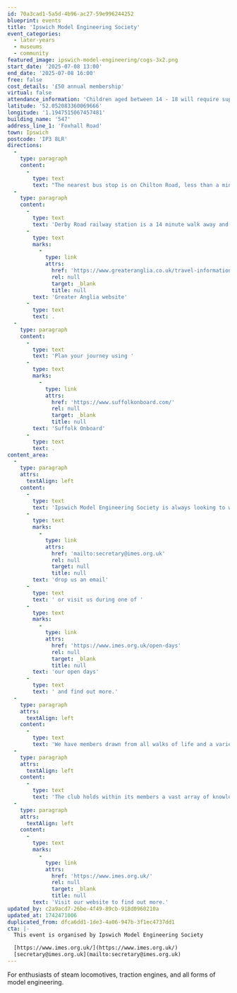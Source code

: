 ```yaml
---
id: 70a3cad1-5a5d-4b96-ac27-59e996244252
blueprint: events
title: 'Ipswich Model Engineering Society'
event_categories:
  - later-years
  - museums
  - community
featured_image: ipswich-model-engineering/cogs-3x2.png
start_date: '2025-07-08 13:00'
end_date: '2025-07-08 16:00'
free: false
cost_details: '£50 annual membership'
virtual: false
attendance_information: 'Children aged between 14 - 18 will require supervision by an adult'
latitude: '52.052083360069666'
longitude: '1.1947515067457481'
building_name: '547'
address_line_1: 'Foxhall Road'
town: Ipswich
postcode: 'IP3 8LR'
directions:
  -
    type: paragraph
    content:
      -
        type: text
        text: "The nearest bus stop is on Chilton Road, less than a minute's walk away."
  -
    type: paragraph
    content:
      -
        type: text
        text: 'Derby Road railway station is a 14 minute walk away and you can find times on the '
      -
        type: text
        marks:
          -
            type: link
            attrs:
              href: 'https://www.greateranglia.co.uk/travel-information/station-information/dbr'
              rel: null
              target: _blank
              title: null
        text: 'Greater Anglia website'
      -
        type: text
        text: .
  -
    type: paragraph
    content:
      -
        type: text
        text: 'Plan your journey using '
      -
        type: text
        marks:
          -
            type: link
            attrs:
              href: 'https://www.suffolkonboard.com/'
              rel: null
              target: _blank
              title: null
        text: 'Suffolk Onboard'
      -
        type: text
        text: .
content_area:
  -
    type: paragraph
    attrs:
      textAlign: left
    content:
      -
        type: text
        text: 'Ipswich Model Engineering Society is always looking to welcome new members. Anybody interested in joining is invited to pay us a visit to learn more about the society. We meet every Tuesday, so if you come along during the afternoon there are likely to be members around who you can speak to. Alternatively '
      -
        type: text
        marks:
          -
            type: link
            attrs:
              href: 'mailto:secretary@imes.org.uk'
              rel: null
              target: null
              title: null
        text: 'drop us an email'
      -
        type: text
        text: ' or visit us during one of '
      -
        type: text
        marks:
          -
            type: link
            attrs:
              href: 'https://www.imes.org.uk/open-days'
              rel: null
              target: _blank
              title: null
        text: 'our open days'
      -
        type: text
        text: ' and find out more.'
  -
    type: paragraph
    attrs:
      textAlign: left
    content:
      -
        type: text
        text: 'We have members drawn from all walks of life and a variety of occupations. Although the main interest is steam locomotives, all forms of model engineering are encouraged, including traction engines, stationary engines, clocks and general workshop matters. We endeavour to encourage future engineers and welcome younger members, although there is a minimum age of 14 years for juniors who will also need supervision by a parent or guardian.'
  -
    type: paragraph
    attrs:
      textAlign: left
    content:
      -
        type: text
        text: 'The club holds within its members a vast array of knowledge enabling experienced and inexperienced alike to share skills and information. Our Tuesday evening club night offers a chance to speak with other members in an informal atmosphere. The club also arranges informal ‘workshops’ where small groups can receive training in specialised subjects.'
  -
    type: paragraph
    attrs:
      textAlign: left
    content:
      -
        type: text
        marks:
          -
            type: link
            attrs:
              href: 'https://www.imes.org.uk/'
              rel: null
              target: _blank
              title: null
        text: 'Visit our website to find out more.'
updated_by: c2a9acd7-26be-4f49-89cb-918d0960210a
updated_at: 1742471006
duplicated_from: dfca6dd1-1de3-4a06-947b-3f1ec4737dd1
cta: |-
  This event is organised by Ipswich Model Engineering Society

  [https://www.imes.org.uk/](https://www.imes.org.uk/) 
  [secretary@imes.org.uk](mailto:secretary@imes.org.uk)
---
```

For enthusiasts of steam locomotives, traction engines, and all forms of model engineering.